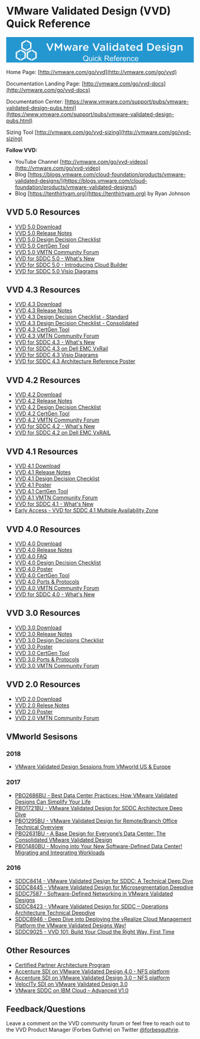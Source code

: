 # VMware Validated Design (VVD) Quick Reference

![](vvd.png)

Home Page: [http://vmware.com/go/vvd](http://vmware.com/go/vvd)

Documentation Landing Page: [http://vmware.com/go/vvd-docs](http://vmware.com/go/vvd-docs)

Documentation Center: [https://www.vmware.com/support/pubs/vmware-validated-design-pubs.html](https://www.vmware.com/support/pubs/vmware-validated-design-pubs.html)

Sizing Tool [http://vmware.com/go/vvd-sizing](http://vmware.com/go/vvd-sizing)

**Follow VVD:**

* YouTube Channel [http://vmware.com/go/vvd-videos](http://vmware.com/go/vvd-video)
* Blog [https://blogs.vmware.com/cloud-foundation/products/vmware-validated-designs/](https://blogs.vmware.com/cloud-foundation/products/vmware-validated-designs/)
* Blog [https://tenthirtyam.org](https://tenthirtyam.org) by Ryan Johnson

## VVD 5.0 Resources

* [VVD 5.0 Download](https://my.vmware.com/group/vmware/details?downloadGroup=VVD500&productId=845&rPId=30161)
* [VVD 5.0 Release Notes](https://docs.vmware.com/en/VMware-Validated-Design/5.0/rn/vmware-validated-design-50-release-notes.html)
* [VVD 5.0 Design Decision Checklist](https://communities.vmware.com/docs/DOC-39215)
* [VVD 5.0 CertGen Tool](https://kb.vmware.com/kb/2146215)
* [VVD 5.0 VMTN Community Forum](https://communities.vmware.com/community/vmtn/vvd/vmware-validated-design-for-sddc-5x)
* [VVD for SDDC 5.0 - What's New](https://blogs.vmware.com/cloud-foundation/2019/01/22/vmware-validated-design-for-software-defined-data-center-vvd-for-sddc-5-0/)
* [VVD for SDDC 5.0 - Introducing Cloud Builder](https://blogs.vmware.com/cloud-foundation/2019/01/23/introducing-vmware-cloud-builder-automated-deployment-of-vmware-validated-designs/)
* [VVD for SDDC 5.0 Visio Diagrams](https://communities.vmware.com/docs/DOC-39216)

## VVD 4.3 Resources

* [VVD 4.3 Download](https://my.vmware.com/group/vmware/details?downloadGroup=VVD430&productId=771)
* [VVD 4.3 Release Notes](https://docs.vmware.com/en/VMware-Validated-Design/4.3/rn/vmware-validated-design-43-release-notes.html)
* [VVD 4.3 Design Decision Checklist - Standard](https://communities.vmware.com/docs/DOC-38416)
* [VVD 4.3 Design Decision Checklist - Consolidated](https://communities.vmware.com/docs/DOC-38408)
* [VVD 4.3 CertGen Tool](https://kb.vmware.com/kb/2146215)
* [VVD 4.3 VMTN Community Forum](https://communities.vmware.com/community/vmtn/vvd/vmware-validated-design-for-sddc-4x)
* [VVD for SDDC 4.3 - What's New](https://blogs.vmware.com/cloud-foundation/2018/07/17/introducing-vmware-validated-design-for-software-defined-data-center-4-3/)
* [VVD for SDDC 4.3 on Dell EMC VxRail](http://vmware.com/go/vvd-vxrail)
* [VVD for SDDC 4.3 Visio Diagrams](https://communities.vmware.com/docs/DOC-38597)
* [VVD for SDDC 4.3 Architecture Reference Poster](https://communities.vmware.com/docs/DOC-38463)

## VVD 4.2 Resources

* [VVD 4.2 Download](https://my.vmware.com/group/vmware/details?downloadGroup=VVD420&productId=722&rPId=21526)
* [VVD 4.2 Release Notes](https://docs.vmware.com/en/VMware-Validated-Design/4.2/rn/vmware-validated-design-42-release-notes.html)
* [VVD 4.2 Design Decision Checklist](https://communities.vmware.com/docs/DOC-37637)
* [VVD 4.2 CertGen Tool](https://kb.vmware.com/kb/2146215)
* [VVD 4.2 VMTN Community Forum](https://communities.vmware.com/community/vmtn/vvd/vmware-validated-design-for-sddc-4x)
* [VVD for SDDC 4.2 - What's New](https://blogs.vmware.com/cloud-foundation/2018/02/13/introducing-vmware-validated-design-software-defined-data-center-4-2/)
* [VVD for SDDC 4.2 on Dell EMC VxRAIL](http://vmware.com/go/vvd-vxrail)

## VVD 4.1 Resources

* [VVD 4.1 Download](https://my.vmware.com/group/vmware/details?downloadGroup=VVD410&productId=666&rPId=17876)
* [VVD 4.1 Release Notes](https://docs.vmware.com/en/VMware-Validated-Design/4.1/rn/vmware-validated-design-41-release-notes.html)
* [VVD 4.1 Design Decision Checklist](https://communities.vmware.com/docs/DOC-36423)
* [VVD 4.1 Poster](https://communities.vmware.com/docs/DOC-34308)
* [VVD 4.1 CertGen Tool](https://kb.vmware.com/kb/2146215)
* [VVD 4.1 VMTN Community Forum](https://communities.vmware.com/community/vmtn/vvd/vmware-validated-design-for-sddc-4x)
* [VVD for SDDC 4.1 - What's New](https://blogs.vmware.com/cloud-foundation/2017/08/22/vmware-validated-design-sddc-4-1-generally-available/)
* [Early Access - VVD for SDDC 4.1 Multiple Availability Zone](https://communities.vmware.com/thread/571221)

## VVD 4.0 Resources

* [VVD 4.0 Download](https://my.vmware.com/group/vmware/details?downloadGroup=VVD401&productId=634&rPId=14674)
* [VVD 4.0 Release Notes](http://pubs.vmware.com/Release_Notes/en/vvd/40/vmware-validated-design-40-release-notes.html)
* [VVD 4.0 FAQ](https://communities.vmware.com/docs/DOC-34266)
* [VVD 4.0 Design Decision Checklist](https://communities.vmware.com/docs/DOC-34171)
* [VVD 4.0 Poster](https://communities.vmware.com/docs/DOC-34308)
* [VVD 4.0 CertGen Tool](https://kb.vmware.com/kb/2146215)
* [VVD 4.0 Ports & Protocols](https://communities.vmware.com/docs/DOC-34307)
* [VVD 4.0 VMTN Community Forum](https://communities.vmware.com/community/vmtn/vvd/vmware-validated-design-for-sddc-4x)
* [VVD for SDDC 4.0 - What's New](https://www.youtube.com/watch?v=U01POpwnzlo)

## VVD 3.0 Resources

* [VVD 3.0 Download](https://my.vmware.com/group/vmware/details?downloadGroup=VVD302&productId=609&rPId=13350)
* [VVD 3.0 Release Notes](http://pubs.vmware.com/Release_Notes/en/vvd/302/vmware-validated-design-302-release-notes.html)
* [VVD 3.0 Design Decisions Checklist](https://communities.vmware.com/docs/DOC-33215)
* [VVD 3.0 Poster](https://communities.vmware.com/docs/DOC-32783)
* [VVD 3.0 CertGen Tool](https://kb.vmware.com/kb/2146215)
* [VVD 3.0 Ports & Protocols](https://communities.vmware.com/docs/DOC-33303)
* [VVD 3.0 VMTN Community Forum](https://communities.vmware.com/community/vmtn/vvd/vvd-sddc-3)

## VVD 2.0 Resources

* [VVD 2.0 Download](https://my.vmware.com/group/vmware/details?downloadGroup=VVD200&productId=589&rPId=11663)
* [VVD 2.0 Relese Notes](http://pubs.vmware.com/Release_Notes/en/vvd/20/vmware-validated-design-20-release-notes.html)
* [VVD 2.0 Poster](https://communities.vmware.com/docs/DOC-32782)
* [VVD 2.0 VMTN Community Forum](https://communities.vmware.com/community/vmtn/vvd/vvd-sddc-2)

## VMworld Sesisons

### 2018

* [VMware Validated Design Sessions from VMworld US & Europe](https://videos.vmworld.com/global/2018?prodtopics_filter=5647&poster_filter=US,EUROPE)

### 2017

* [PBO2686BU - Best Data Center Practices: How VMware Validated Designs Can Simplify Your Life](https://youtu.be/aCNCv7rhjDw)
* [PBO1721BU - VMware Validated Design for SDDC Architecture Deep Dive](https://youtu.be/3BIwGNQwFIk)
* [PBO1295BU - VMware Validated Design for Remote/Branch Office Technical Overview](https://youtu.be/S4bu4LKUCFQ)
* [PBO2631BU - A Base Design for Everyone’s Data Center: The Consolidated VMware Validated Design](https://youtu.be/rejb_FsW_Yg)
* [PBO1480BU - Moving into Your New Software-Defined Data Center! Migrating and Integrating Workloads](https://youtu.be/oJHoiLdAvNA)

### 2016
* [SDDC8414 - VMware Validated Design for SDDC: A Technical Deep Dive](http://vmware.mediasite.com/mediasite/Play/9c673144384f46fc9ed592699ff844c01d?catalog=dbf1ec28-2557-4dd3-a381-e5fe4ceabc40&authTicket=d99a1776b96b482f9cfd960298c790ec)
* [SDDC8445 - VMware Validated Design for Microsegmentation Deepdive](http://vmware.mediasite.com/mediasite/Play/d54fa6fc960149d2bdbc4157a61d033f1d?catalog=dbf1ec28-2557-4dd3-a381-e5fe4ceabc40&authTicket=d99a1776b96b482f9cfd960298c790ec)
* [SDDC7587 - Software-Defined Networking in VMware Validated Designs](http://vmware.mediasite.com/mediasite/Play/9db907ad9b8c44c8b53884494f69c1631d?catalog=dbf1ec28-2557-4dd3-a381-e5fe4ceabc40&authTicket=d99a1776b96b482f9cfd960298c790ec)
* [SDDC8423 - VMware Validated Design for SDDC – Operations Architecture Technical Deepdive](http://vmware.mediasite.com/mediasite/Play/570e198a38984f30bf312bb7fe184dd21d?catalog=dbf1ec28-2557-4dd3-a381-e5fe4ceabc40&authTicket=d99a1776b96b482f9cfd960298c790ec)
* [SDDC8946 - Deep Dive into Deploying the vRealize Cloud Management Platform the VMware Validated Designs Way!](http://vmware.mediasite.com/mediasite/Play/b19892e4a0724ba0b242a4168eddc74b1d?catalog=dbf1ec28-2557-4dd3-a381-e5fe4ceabc40&authTicket=d99a1776b96b482f9cfd960298c790ec)
* [SDDC9025 - VVD 101: Build Your Cloud the Right Way, First Time](http://vmware.mediasite.com/mediasite/Play/1e2eea27a5be47f29e2eb1797b3f32c01d?catalog=dbf1ec28-2557-4dd3-a381-e5fe4ceabc40&authTicket=d99a1776b96b482f9cfd960298c790ec)

## Other Resources

* [Certified Partner Architecture Program](http://vmware.com/go/vvd-cpa)
* [Accenture SDI on VMware Validated Design 4.0 - NFS platform](https://kb.vmware.com/kb/2149825)
* [Accenture SDI on VMware Validated Design 3.0 – NFS platform](https://kb.vmware.com/kb/2147267)
* [VelocITy SDI on VMware Validated Design 3.0](https://kb.vmware.com/kb/2148847)
* [VMware SDDC on IBM Cloud – Advanced V1.0](https://kb.vmware.com/kb/2144169)

## Feedback/Questions

Leave a comment on the VVD community forum or feel free to reach out to the VVD Product Manager (Forbes Guthrie) on Twitter [@forbesguthrie](https://twitter.com/forbesguthrie).


